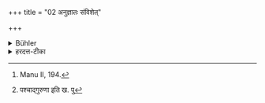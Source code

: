 +++
title = "02 अनुज्ञातः संविशेत्"

+++

<details><summary>Bühler</summary>

2. He shall retire to rest after having received (the teacher's permission). [^2] 


[^2]:  Manu II, 194.
</details>

<details><summary>हरदत्त-टीका</summary>

## सूत्रम्
अनुज्ञातः संविशेत् ॥ २ ॥
### टिप्पनी
[^१]गुरुणाऽनुज्ञातस्तु स्वयं संविशेत् शयीत ॥२॥  

[^१]: पश्चाद्गुरुणा इति ख. पु
</details>
